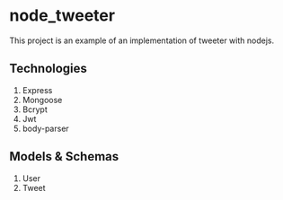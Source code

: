 # node_tweeter
This project is an example of an implementation of tweeter with nodejs.

## Technologies
1. Express
2. Mongoose
3. Bcrypt
4. Jwt
5. body-parser

## Models & Schemas
1. User
2. Tweet